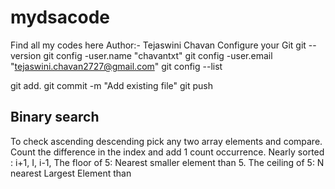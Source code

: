 # mydsacode
Find all my codes here
Author:- Tejaswini Chavan
Configure your Git
git --version
git config -user.name "chavantxt"
git config -user.email "tejaswini.chavan2727@gmail.com"
git config --list

 git add.
 git commit -m "Add existing file"
 git push
 
## Binary search
To check ascending descending pick any two array elements and compare. 
Count the difference in the index and add 1 count occurrence.
Nearly sorted : i+1, I, i-1,
The floor of 5: Nearest smaller element than 5.
The ceiling of 5: N nearest Largest Element than 


